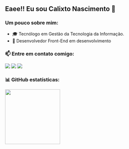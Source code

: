 ## Eaee!! Eu sou Calixto Nascimento 👋
### Um pouco sobre mim:
- 🎓 Tecnólogo em Gestão da Tecnologia da Informação.
- 🚀 Desenvolvedor Front-End em desenvolvimento

### 📫 Entre em contato comigo:
<a href = "mailto: calixtoalbea@gmail.com"><img src="https://img.shields.io/badge/-Gmail-%23EA4335?style=for-the-badge&logo=gmail&logoColor=white" target="_blank"></a> 
<a href="https://www.linkedin.com/in/calixto-nascimento" target="_blank"><img src="https://img.shields.io/badge/-LinkedIn-%230077B5?style=for-the-badge&logo=linkedin&logoColor=white" target="_blank"></a> 
<a href="https://instagram.com/calixto_nascimento" target="_blank"><img src="https://img.shields.io/badge/-Instagram-%23E4405F?style=for-the-badge&logo=instagram&logoColor=white" target="_blank"></a>

### 📊 GitHub estatísticas:
<img height="180em" src="https://github-readme-stats-eight-theta.vercel.app/api/top-langs/?username=calixtonascimento&layout=compact&langs_count=8&theme=dracula"/>
